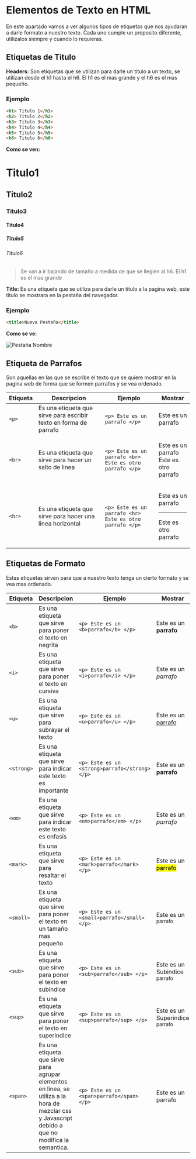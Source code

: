 # Elementos de Texto en HTML

En este apartado vamos a ver algunos tipos de etiquetas que nos ayudaran a darle formato a nuestro texto. Cada uno cumple un proposito diferente, utilizalos siempre y cuando lo requieras.

## Etiquetas de Titulo

**Headers:** Son etiquetas que se utilizan para darle un titulo a un texto, se utilizan desde el h1 hasta el h6. El h1 es el mas grande y el h6 es el mas pequeño.

### Ejemplo

```html
<h1> Titulo 1</h1>
<h2> Titulo 2</h2>
<h3> Titulo 3</h3>
<h4> Titulo 4</h4>
<h5> Titulo 5</h5>
<h6> Titulo 6</h6>
```
**Como se ven:**

<h1>Titulo1</h1>
<h2>Titulo2</h2>
<h3>Titulo3</h3>
<h4>Titulo4</h4>
<h5>Titulo5</h5>
<h6>Titulo6</h6>


> Se van a ir bajando de tamaño a medida de que se llegien al h6. El h1 es el mas grande


**Title:** Es una etiqueta que se utiliza para darle un titulo a la pagina web, este titulo se mostrara en la pestaña del navegador.

### Ejemplo

```html
<title>Nueva Pestaña</title>
```

**Como se ve:**

![Pestaña Nombre](/Assets/img/Pestaña.png)

## Etiqueta de Parrafos

Son aquellas en las que se escribe el texto que se quiere mostrar en la pagina web de forma que se formen parrafos y se vea ordenado.


| Etiqueta | Descripcion | Ejemplo | Mostrar |
| -------- | ----------- | ------- | ------- |
| `<p>`    | Es una etiqueta que sirve para escribir texto en forma de parrafo| `<p> Este es un parrafo </p>` | <p> Este es un parrafo </p> |
| `<br>`   | Es una etiqueta que sirve para hacer un salto de linea | `<p> Este es un parrafo <br> Este es otro parrafo </p>` | <p> Este es un parrafo <br> Este es otro parrafo </p> |
| `<hr>`   | Es una etiqueta que sirve para hacer una linea horizontal | `<p> Este es un parrafo <hr> Este es otro parrafo </p>` | <p> Este es un parrafo <hr> Este es otro parrafo </p> |

## Etiquetas de Formato
Estas etiquetas sirven para que a nuestro texto tenga un cierto formato y se vea mas ordenado.

| Etiqueta | Descripcion | Ejemplo | Mostrar |
| -------- | ----------- | ------- | ------- |
| `<b>`    | Es una etiqueta que sirve para poner el texto en negrita | `<p> Este es un <b>parrafo</b> </p>` | <p> Este es un <b>parrafo</b> </p> |
| `<i>`    | Es una etiqueta que sirve para poner el texto en cursiva | `<p> Este es un <i>parrafo</i> </p>` | <p> Este es un <i>parrafo</i> </p> |
| `<u>`    | Es una etiqueta que sirve para subrayar el texto | `<p> Este es un <u>parrafo</u> </p>` | <p> Este es un <u>parrafo</u> </p> |
| `<strong>`    | Es una etiqueta que sirve para indicar este texto es importante | `<p> Este es un <strong>parrafo</strong> </p>` | <p> Este es un <strong>parrafo</strong> </p> |
| `<em>`    | Es una etiqueta que sirve para indicar este texto es enfasis | `<p> Este es un <em>parrafo</em> </p>` | <p> Este es un <em>parrafo</em> </p> |
| `<mark>`    | Es una etiqueta que sirve para resaltar el texto | `<p> Este es un <mark>parrafo</mark> </p>` | <p> Este es un <mark>parrafo</mark> </p> |
| `<small>`    | Es una etiqueta que sirve para poner el texto en un tamaño mas pequeño | `<p> Este es un <small>parrafo</small> </p>` | <p> Este es un <small>parrafo</small> </p> |
| `<sub>`    | Es una etiqueta que sirve para poner el texto en subindice | `<p> Este es un <sub>parrafo</sub> </p>` | <p> Este es un  Subindice <sub>parrafo</sub> </p> |
| `<sup>`    | Es una etiqueta que sirve para poner el texto en superindice | `<p> Este es un <sup>parrafo</sup> </p>` | <p> Este es un Superindice <sup>parrafo</sup> </p> |
| `<span>`    | Es una etiqueta que sirve para agrupar elementos en linea, se utiliza a la hora de mezclar css y Javascript  debido a que no modifica la semantica. | `<p> Este es un <span>parrafo</span> </p>` | <p> Este es un <span>parrafo</span> </p> |








